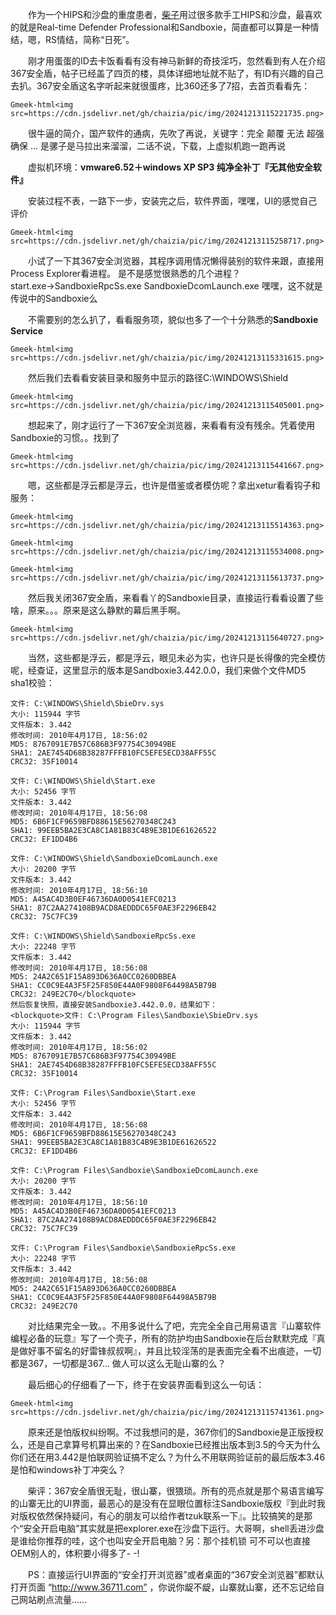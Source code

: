 &emsp;&emsp;作为一个HIPS和沙盘的重度患者，[柴子](https://chaizi.cc/)用过很多款手工HIPS和沙盘，最喜欢的就是Real-time Defender Professional和Sandboxie，简直都可以算是一种情结，嗯，RS情结，简称“日死”。

&emsp;&emsp;刚才用蛋蛋的ID去卡饭看看有没有神马新鲜的奇技淫巧，忽然看到有人在介绍367安全盾，帖子已经盖了四页的楼，具体详细地址就不贴了，有ID有兴趣的自己去扒。367安全盾这名字听起来就很蛋疼，比360还多了7招，去首页看看先：

`Gmeek-html<img src=https://cdn.jsdelivr.net/gh/chaizia/pic/img/20241213115221735.png>`

&emsp;&emsp;很牛逼的简介，国产软件的通病，先吹了再说，关键字：完全 颠覆 无法 超强 确保 … 是骡子是马拉出来溜溜，二话不说，下载，上虚拟机跑一跑再说

&emsp;&emsp;虚拟机环境：**vmware6.52＋windows XP SP3 纯净全补丁『无其他安全软件』**

&emsp;&emsp;安装过程不表，一路下一步，安装完之后，软件界面，嘿嘿，UI的感觉自己评价

`Gmeek-html<img src=https://cdn.jsdelivr.net/gh/chaizia/pic/img/20241213115258717.png>`

&emsp;&emsp;小试了一下其367安全浏览器，其程序调用情况懒得装别的软件来跟，直接用Process Explorer看进程。
是不是感觉很熟悉的几个进程？start.exe→SandboxieRpcSs.exe SandboxieDcomLaunch.exe 嘿嘿，这不就是传说中的Sandboxie么

&emsp;&emsp;不需要别的怎么扒了，看看服务项，貌似也多了一个十分熟悉的**Sandboxie Service**

`Gmeek-html<img src=https://cdn.jsdelivr.net/gh/chaizia/pic/img/20241213115331615.png>`

&emsp;&emsp;然后我们去看看安装目录和服务中显示的路径C:\WINDOWS\Shield

`Gmeek-html<img src=https://cdn.jsdelivr.net/gh/chaizia/pic/img/20241213115405001.png>`

&emsp;&emsp;想起来了，刚才运行了一下367安全浏览器，来看看有没有残余。凭着使用Sandboxie的习惯。。找到了

`Gmeek-html<img src=https://cdn.jsdelivr.net/gh/chaizia/pic/img/20241213115441667.png>`

&emsp;&emsp;嗯，这些都是浮云都是浮云，也许是借鉴或者模仿呢？拿出xetur看看钩子和服务：

`Gmeek-html<img src=https://cdn.jsdelivr.net/gh/chaizia/pic/img/20241213115514363.png>`

`Gmeek-html<img src=https://cdn.jsdelivr.net/gh/chaizia/pic/img/20241213115534008.png>`

`Gmeek-html<img src=https://cdn.jsdelivr.net/gh/chaizia/pic/img/20241213115613737.png>`

&emsp;&emsp;然后我关闭367安全盾，来看看丫的Sandboxie目录，直接运行看看设置了些啥，原来。。。原来是这么静默的幕后黑手啊。

`Gmeek-html<img src=https://cdn.jsdelivr.net/gh/chaizia/pic/img/20241213115640727.png>`

&emsp;&emsp;当然，这些都是浮云，都是浮云，眼见未必为实，也许只是长得像的完全模仿呢，经查证，这里显示的版本是Sandboxie3.442.0.0，我们来做个文件MD5 sha1校验：

```
文件: C:\WINDOWS\Shield\SbieDrv.sys
大小: 115944 字节
文件版本: 3.442
修改时间: 2010年4月17日, 18:56:02
MD5: 8767091E7B57C686B3F97754C30949BE
SHA1: 2AE7454D68B38287FFFB10FC5EFE5ECD38AFF55C
CRC32: 35F10014

文件: C:\WINDOWS\Shield\Start.exe
大小: 52456 字节
文件版本: 3.442
修改时间: 2010年4月17日, 18:56:08
MD5: 6B6F1CF9659BFD88615E56270348C243
SHA1: 99EEB5BA2E3CA8C1A81B83C4B9E3B1DE61626522
CRC32: EF1DD4B6

文件: C:\WINDOWS\Shield\SandboxieDcomLaunch.exe
大小: 20200 字节
文件版本: 3.442
修改时间: 2010年4月17日, 18:56:10
MD5: A45AC4D3B0EF46736DA0D0541EFC0213
SHA1: 87C2AA274108B9ACD8AEDDDC65F0AE3F2296EB42
CRC32: 75C7FC39

文件: C:\WINDOWS\Shield\SandboxieRpcSs.exe
大小: 22248 字节
文件版本: 3.442
修改时间: 2010年4月17日, 18:56:08
MD5: 24A2C651F15A893D636A0CC0260DBBEA
SHA1: CC0C9E4A3F5F25F850E44A0F9808F64498A5B79B
CRC32: 249E2C70</blockquote>
然后恢复快照，直接安装Sandboxie3.442.0.0，结果如下：
<blockquote>文件: C:\Program Files\Sandboxie\SbieDrv.sys
大小: 115944 字节
文件版本: 3.442
修改时间: 2010年4月17日, 18:56:02
MD5: 8767091E7B57C686B3F97754C30949BE
SHA1: 2AE7454D68B38287FFFB10FC5EFE5ECD38AFF55C
CRC32: 35F10014

文件: C:\Program Files\Sandboxie\Start.exe
大小: 52456 字节
文件版本: 3.442
修改时间: 2010年4月17日, 18:56:08
MD5: 6B6F1CF9659BFD88615E56270348C243
SHA1: 99EEB5BA2E3CA8C1A81B83C4B9E3B1DE61626522
CRC32: EF1DD4B6

文件: C:\Program Files\Sandboxie\SandboxieDcomLaunch.exe
大小: 20200 字节
文件版本: 3.442
修改时间: 2010年4月17日, 18:56:10
MD5: A45AC4D3B0EF46736DA0D0541EFC0213
SHA1: 87C2AA274108B9ACD8AEDDDC65F0AE3F2296EB42
CRC32: 75C7FC39

文件: C:\Program Files\Sandboxie\SandboxieRpcSs.exe
大小: 22248 字节
文件版本: 3.442
修改时间: 2010年4月17日, 18:56:08
MD5: 24A2C651F15A893D636A0CC0260DBBEA
SHA1: CC0C9E4A3F5F25F850E44A0F9808F64498A5B79B
CRC32: 249E2C70
```

&emsp;&emsp;对比结果完全一致。。不用多说什么了吧，完完全全自己用易语言『山寨软件编程必备的玩意』写了一个壳子，所有的防护均由Sandboxie在后台默默完成『真是做好事不留名的好雷锋叔叔啊』，并且比较淫荡的是表面完全看不出痕迹，一切都是367，一切都是367… 做人可以这么无耻山寨的么？

&emsp;&emsp;最后细心的仔细看了一下，终于在安装界面看到这么一句话：

`Gmeek-html<img src=https://cdn.jsdelivr.net/gh/chaizia/pic/img/20241213115741361.png>`

&emsp;&emsp;原来还是怕版权纠纷啊。不过我想问的是，367你们的Sandboxie是正版授权么，还是自己拿算号机算出来的？在Sandboxie已经推出版本到3.5的今天为什么你们还在用3.442是怕联网验证搞不定么？为什么不用联网验证前的最后版本3.46是怕和windows补丁冲突么？

&emsp;&emsp;柴评：367安全盾很无耻，很山寨，很猥琐。所有的亮点就是那个易语言编写的山寨无比的UI界面，最恶心的是没有在显眼位置标注Sandboxie版权『到此时我对版权依然保持疑问，有心的朋友可以给作者tzuk联系一下』。比较搞笑的是那个“安全开启电脑”其实就是把explorer.exe在沙盘下运行。大哥啊，shell丢进沙盘是谁给你推荐的哇，这个也叫安全开启电脑？另：那个挂机锁 可不可以也直接OEM别人的，体积要小得多了- -!

&emsp;&emsp;PS：直接运行UI界面的“安全打开浏览器”或者桌面的“367安全浏览器”都默认打开页面 “http://www.36711.com” ，你说你龊不龊，山寨就山寨，还不忘记给自己网站刷点流量……

<!-- ##{"timestamp":1288841136}## -->